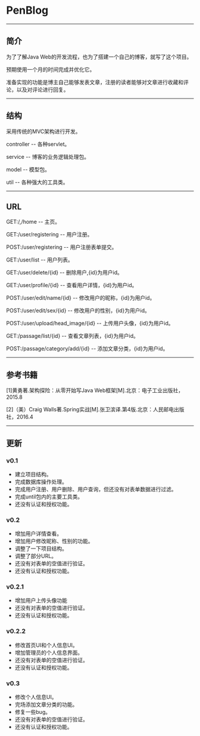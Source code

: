 # PenBlog

*****

## 简介
  为了了解Java Web的开发流程，也为了搭建一个自己的博客，就写了这个项目。

  预期使用一个月的时间完成并优化它。

  准备实现的功能是博主自己能够发表文章，注册的读者能够对文章进行收藏和评论，以及对评论进行回复。

***

## 结构
  采用传统的MVC架构进行开发。

  controller -- 各种servlet。

  service -- 博客的业务逻辑处理包。

  model -- 模型包。

  util -- 各种强大的工具类。

***

## URL
  GET:/,/home -- 主页。


  GET:/user/registering -- 用户注册。

  POST:/user/registering -- 用户注册表单提交。

  GET:/user/list -- 用户列表。

  GET:/user/delete/{id} -- 删除用户,{id}为用户id。
  
  GET:/user/profile/{id} -- 查看用户详情，{id}为用户id。
  
  POST:/user/edit/name/{id} -- 修改用户的昵称，{id}为用户id。
  
  POST:/user/edit/sex/{id} -- 修改用户的性别，{id}为用户id。
  
  POST:/user/upload/head_image/{id} -- 上传用户头像，{id}为用户id。
  
  
  GET:/passage/list/{id} -- 查看文章列表，{id}为用户id。
  
  POST:/passage/category/add/{id} -- 添加文章分类，{id}为用户id。

***

## 参考书籍
  [1]黄勇著.架构探险：从零开始写Java Web框架[M].北京：电子工业出版社，2015.8

  [2]（美）Craig Walls著.Spring实战[M].张卫滨译.第4版.北京：人民邮电出版社，2016.4

***

## 更新
### v0.1
  + 建立项目结构。
  + 完成数据库操作处理。
  + 完成用户注册、用户删除、用户查询，但还没有对表单数据进行过滤。
  + 完成until包内的主要工具类。
  + 还没有认证和授权功能。

### v0.2
  + 增加用户详情查看。
  + 增加用户修改昵称、性别的功能。
  + 调整了一下项目结构。
  + 调整了部分URL。
  + 还没有对表单的空值进行验证。
  + 还没有认证和授权功能。
  
### v0.2.1
  + 增加用户上传头像功能
  + 还没有对表单的空值进行验证。
  + 还没有认证和授权功能。
  
### v0.2.2
  + 修改首页UI和个人信息UI。
  + 增加管理员的个人信息界面。
  + 还没有对表单的空值进行验证。
  + 还没有认证和授权功能。
  
### v0.3
  + 修改个人信息UI。
  + 完场添加文章分类的功能。
  + 修复一些bug。
  + 还没有对表单的空值进行验证。
  + 还没有认证和授权功能。

